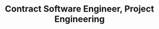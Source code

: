 ---
layout: post
company: Taligent, Inc.
location: Cupertino, CA
duties: Responsible for System Test enhancements and test process improvements. Build, test, debugging cycles were restructured to improve the overall test/release cycle. Environments supported include Win95, WinNT, OS/2 and AIX. Shell scripting &amp; Perl scripting. 
title: Contract Software Engineer, Project Engineering
dates: May 1997 - Dec 1997
---